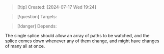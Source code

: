 
>[!tip] Created: [2024-07-17 Wed 19:24]

>[!question] Targets: 

>[!danger] Depends: 

The single splice should allow an array of paths to be watched, and the splice comes down whenever any of them change, and might have changes of many all at once.